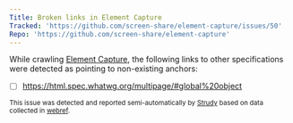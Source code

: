 ```yaml
---
Title: Broken links in Element Capture
Tracked: 'https://github.com/screen-share/element-capture/issues/50'
Repo: 'https://github.com/screen-share/element-capture'
---
```


While crawling [Element Capture](https://screen-share.github.io/element-capture/), the following links to other specifications were detected as pointing to non-existing anchors:
* [ ] https://html.spec.whatwg.org/multipage/#global%20object

<sub>This issue was detected and reported semi-automatically by [Strudy](https://github.com/w3c/strudy/) based on data collected in [webref](https://github.com/w3c/webref/).</sub>
